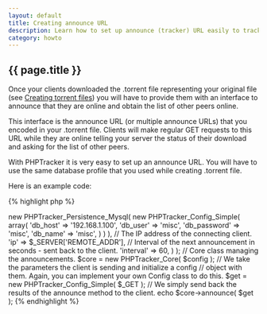 ```yaml
---
layout: default
title: Creating announce URL
description: Learn how to set up announce (tracker) URL easily to track your peer announcements and send them peer lists. Code examples, description.
category: howto
---
```

## {{ page.title }} ##

Once your clients downloaded the .torrent file representing your original file (see [Creating torrent files](/creating-torrent-files.html)) you will have to provide them with an interface to announce that they are online and obtain the list of other peers online.

This interface is the announce URL (or multiple announce URLs) that you encoded in your .torrent file. Clients will make regular GET requests to this URL while they are online telling your server the status of their download and asking for the list of other peers.

With PHPTracker it is very easy to set up an announce URL. You will have to use the same database profile that you used while creating .torrent file.

Here is an example code:

{% highlight php %}
<?php
// ---------------------------------------
// This is how to set up an announce URL.
// ---------------------------------------

// Registering autoloader, essential to use the library.
require( dirname(__FILE__).'/lib/PHPTracker/Autoloader.php' );
PHPTracker_Autoloader::register();

// Creating a simple config object. You can replace this with your object
// implementing PHPTracker_Config_Interface.
$config = new PHPTracker_Config_Simple( array(
	// Persistense object implementing PHPTracker_Persistence_Interface.
	// We use MySQL here. The object is initialized with its own config.
	'persistence' => new PHPTracker_Persistence_Mysql(
		new PHPTracker_Config_Simple( array(
			'db_host'       => '192.168.1.100',
			'db_user'       => 'misc',
			'db_password'   => 'misc',
			'db_name'       => 'misc',
		) )
	),
	// The IP address of the connecting client.
	'ip'        => $_SERVER['REMOTE_ADDR'],
	// Interval of the next announcement in seconds - sent back to the client.
	'interval'  => 60,
) );

// Core class managing the announcements.
$core = new PHPTracker_Core( $config );

// We take the parameters the client is sending and initialize a config
// object with them. Again, you can implement your own Config class to do this.
$get = new PHPTracker_Config_Simple( $_GET );

// We simply send back the results of the announce method to the client.
echo $core->announce( $get );
{% endhighlight %}